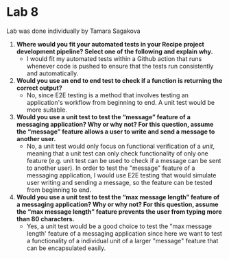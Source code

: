 # Lab 8 

Lab was done individually by Tamara Sagakova

1) **Where would you fit your automated tests in your Recipe project development pipeline? Select one of the following and explain why.**
   - I would fit my automated tests within a Github action that runs whenever code is pushed to ensure that the tests run consistently and automatically.
2) **Would you use an end to end test to check if a function is returning the correct output?**
   - No, since E2E testing is a method that involves testing an application's workflow from beginning to end. A unit test would be more suitable.
3) **Would you use a unit test to test the “message” feature of a messaging application? Why or why not? For this question, assume the “message” feature allows a user to write and send a message to another user.**
   - No, a unit test would only focus on functional verification of a *unit*, meaning that a unit test can only check functionality of only one feature (e.g. unit test can be used to check if a message can be sent to another user). In order to test the "message" feature of a messaging application, I would use E2E testing that would simulate user writing and sending a message, so the feature can be tested from beginning to end. 
4) **Would you use a unit test to test the “max message length” feature of a messaging application? Why or why not? For this question, assume the “max message length” feature prevents the user from typing more than 80 characters.**
   - Yes, a unit test would be a good choice to test the "max message length' feature of a messaging application since here we want to test a functionality of a individual unit of a larger "message" feature that can be encapsulated easily. 
